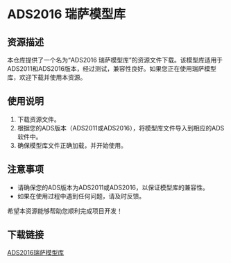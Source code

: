 # ADS2016 瑞萨模型库

## 资源描述

本仓库提供了一个名为“ADS2016 瑞萨模型库”的资源文件下载。该模型库适用于ADS2011和ADS2016版本，经过测试，兼容性良好。如果您正在使用瑞萨模型库，欢迎下载并使用本资源。

## 使用说明

1. 下载资源文件。
2. 根据您的ADS版本（ADS2011或ADS2016），将模型库文件导入到相应的ADS软件中。
3. 确保模型库文件正确加载，并开始使用。

## 注意事项

- 请确保您的ADS版本为ADS2011或ADS2016，以保证模型库的兼容性。
- 如果在使用过程中遇到任何问题，请及时反馈。

希望本资源能够帮助您顺利完成项目开发！

## 下载链接

[ADS2016瑞萨模型库](https://pan.quark.cn/s/f392dd4bb56b)